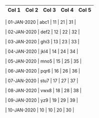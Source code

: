 | Col 1 |  Col 2 |  Col 3 |  Col 4 |  Col 5 | 
|:------:|:------:|:------:|:------:|:------:|

| 01-JAN-2020 | abc1 | 11 | 21 | 31 |

| 02-JAN-2020 | def2 | 12 | 22 | 32 |

| 03-JAN-2020 | ghi3 | 13 | 23 | 33 |

| 04-JAN-2020 | jkl4 | 14 | 24 | 34 |

| 05-JAN-2020 | mno5 | 15 | 25 | 35 |

| 06-JAN-2020 | pqr6 | 16 | 26 | 36 |

| 07-JAN-2020 | stu7 | 17 | 27 | 37 |

| 08-JAN-2020 | vwx8 | 18 | 28 | 38 |

| 09-JAN-2020 | yz9 | 19 | 29 | 39 |

| 10-JAN-2020 | 10 | 10 | 20 | 30 |

